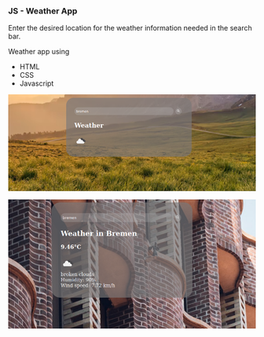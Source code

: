 ### JS - Weather App

Enter the desired location for the weather information needed in the search bar.

Weather app using
- HTML
- CSS
- Javascript 

![alt text](https://github.com/avinaash67/weather_app/blob/main/images/Screenshot%20from%202023-01-02%2013-27-26.png)

![alt text](https://github.com/avinaash67/weather_app/blob/main/images/Screenshot%20from%202023-01-02%2013-28-27.png)



